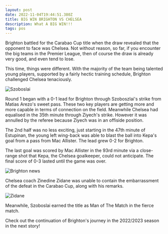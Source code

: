 ```yaml
---
layout: post
date: 2022-11-04T19:44:51.380Z
title: BIG WIN BRIGHTON VS CHELSEA
description: What A BIG WIN!!!
tags: pos
---
```

Brighton battled for the Carabao Cup title when the draw revealed that the opponent to face was Chelsea. Not without reason, so far, if you encounter the big teams in the Premier League, then of course the draw is already very good, and even tend to lose. 

This time, things were different. With the majority of the team being talented young players, supported by a fairly hectic training schedule, Brighton challenged Chelsea tenaciously.

![Szoboslai](/images/uploads/0-3-carabao.png "Goal 0-1")

Round 1 began with a 0-1 lead for Brighton through Szoboszlai's strike from Matias Arezo's sweet pass. These two key players are getting more and more capable in terms of connection on the field. Meanwhile Chelsea had equalised in the 35th minute through Ziyech's strike. However it was annulled by the referee because Ziyech was in an offiside position.

The 2nd half was no less exciting, just starting in the 47th minute of Estupinan, the young left wing-back was able to blast the ball into Kepa's goal from a pass from Mac Allister. The lead grew 0-2 for Brighton. 

The last goal was scored by Mac Allister in the 93rd minute via a close-range shot that Kepa, the Chelsea goalkeeper, could not anticipate. The final score of 0-3 lasted until the game was over.

![Brighton news](/images/uploads/news-brighton.png "Brighton highlight")

Chelsea coach Zinedine Zidane was unable to contain the embarrassment of the defeat in the Carabao Cup, along with his remarks.

![Zidane](/images/uploads/zidane.png "Zinedine Zidane")

Meanwhile, Szoboslai earned the title as Man of The Match in the fierce match. 

Check out the continuation of Brighton's journey in the 2022/2023 season in the next story!